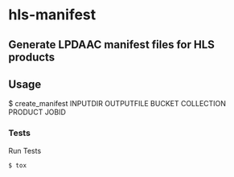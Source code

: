 # hls-manifest
## Generate LPDAAC manifest files for HLS products

## Usage
$ create_manifest INPUTDIR OUTPUTFILE BUCKET COLLECTION PRODUCT JOBID

### Tests
Run Tests
```bash
$ tox
```
